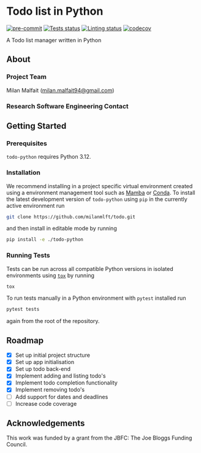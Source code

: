 # Todo list in Python

[![pre-commit](https://img.shields.io/badge/pre--commit-enabled-brightgreen?logo=pre-commit&logoColor=white)](https://github.com/pre-commit/pre-commit)
[![Tests status][tests-badge]][tests-link]
[![Linting status][linting-badge]][linting-link]
[![codecov][codecov-badge]][codecov-link]

<!-- prettier-ignore-start -->
[tests-badge]: https://github.com/milanmlft/todo/actions/workflows/python_tests.yml/badge.svg
[tests-link]: https://github.com/milanmlft/todo/actions/workflows/python_tests.yml
[linting-badge]: https://github.com/milanmlft/todo/actions/workflows/python_linting.yml/badge.svg
[linting-link]: https://github.com/milanmlft/todo/actions/workflows/python_linting.yml
[codecov-badge]: https://codecov.io/gh/milanmlft/todo/graph/badge.svg?token=O5nMtb3G1H
[codecov-link]: https://codecov.io/gh/milanmlft/todo
<!-- prettier-ignore-end -->

A Todo list manager written in Python

## About

### Project Team

Milan Malfait ([milan.malfait94@gmail.com](mailto:milan.malfait94@gmail.com))

### Research Software Engineering Contact

## Getting Started

### Prerequisites

`todo-python` requires Python 3.12.

### Installation

We recommend installing in a project specific virtual environment created using a environment management tool such as [Mamba](https://mamba.readthedocs.io/en/latest/user_guide/mamba.html) or [Conda](https://conda.io/projects/conda/en/latest/). To install the latest development version of `todo-python` using `pip` in the currently active environment run

```sh
git clone https://github.com/milanmlft/todo.git
```

and then install in editable mode by running

```sh
pip install -e ./todo-python
```

### Running Tests

<!-- How to run tests on your local system. -->

Tests can be run across all compatible Python versions in isolated environments using
[`tox`](https://tox.wiki/en/latest/) by running

```sh
tox
```

To run tests manually in a Python environment with `pytest` installed run

```sh
pytest tests
```

again from the root of the repository.

## Roadmap

- [x] Set up initial project structure
- [x] Set up app initialisation
- [x] Set up todo back-end
- [x] Implement adding and listing todo's
- [x] Implement todo completion functionality
- [x] Implement removing todo's
- [ ] Add support for dates and deadlines
- [ ] Increase code coverage

## Acknowledgements

This work was funded by a grant from the JBFC: The Joe Bloggs Funding Council.

